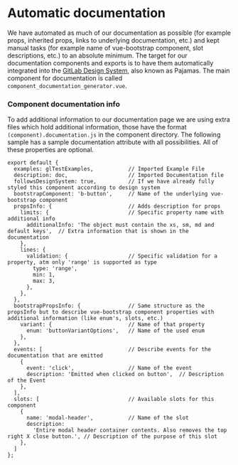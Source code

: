 # Automatic documentation

We have automated as much of our documentation as possible (for example props, inherited props, links to underlying documentation, etc.) and kept manual tasks (for example name of vue-bootstrap component, slot descriptions, etc.) to an absolute minimum. The target for our documentation components and exports is to have them automatically integrated into the [GitLab Design System](https://design.gitlab.com), also known as Pajamas. The main component for documentation is called `component_documentation_generator.vue`.

### Component documentation info

To add additional information to our documentation page we are using extra files which hold additional information, those have the format `(component).documentation.js` in the component directory. The following sample has a sample documentation attribute with all possibilities. All of these properties are optional.

```
export default {
  examples: glTestExamples,           // Imported Example File
  description: doc,                   // Imported Documentation file
  followsDesignSystem: true,          // If we have already fully styled this component according to design system
  bootstrapComponent: 'b-button',     // Name of the underlying vue-bootstrap component
  propsInfo: {                        // Adds description for props
    limits: {                         // Specific property name with additional info
      additionalInfo: 'The object must contain the xs, sm, md and default keys',  // Extra information that is shown in the documentation
    },
    lines: {
      validation: {                   // Specific validation for a property, atm only 'range' is supported as type
        type: 'range',
        min: 1,
        max: 3,
      },
    },
  },
  bootstrapPropsInfo: {               // Same structure as the propsInfo but to describe vue-bootstrap component properties with additional information (like enum's, slots, etc.)
    variant: {                        // Name of that property
      enum: 'buttonVariantOptions',   // Name of the used enum
    },
  },
  events: [                           // Describe events for the documentation that are emitted
    {
      event: 'click',                 // Name of the event
      description: 'Emitted when clicked on button',  // Description of the Event
    },
  ],
  slots: [                            // Available slots for this component
    {
      name: 'modal-header',           // Name of the slot
      description:
        'Entire modal header container contents. Also removes the top right X close button.', // Description of the purpose of this slot
    },
  ]
};
```